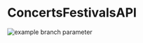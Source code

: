 # ConcertsFestivalsAPI
![example branch parameter](https://github.com/YoungSuchy/ConcertsFestivalsAPI/actions/workflows/netCoreBuildFlow.yml/badge.svg)
